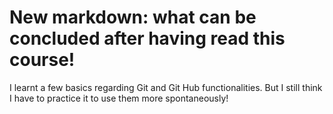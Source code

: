 # New markdown: what can be concluded after having read this course!

I learnt a few basics regarding Git and Git Hub functionalities. But I still think I have to practice it to use them more spontaneously!